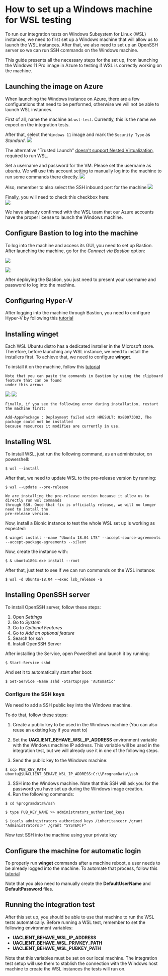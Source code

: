 # How to set up a Windows machine for WSL testing

To run our integration tests on Windows Subsystem for Linux (WSL) instances, we need to first set up
a Windows machine that will allow us to launch the WSL instances. After that, we also need to set up
an OpenSSH server so we can run SSH commands on the Windows machine.

This guide presents all the necessary steps for the set up, from launching the Windows 11 Pro
image in Azure to testing if WSL is correctly working on the machine.

## Launching the image on Azure

When launching the Windows instance on Azure, there are a few configurations that need to be performed,
otherwise we will not be able to launch WSL instances.

First of all, name the machine as `wsl-test`. Currently, this is the name we expect on the
integration tests.

After that, select the `Windows 11` image and mark the `Security Type` as *Standard*.
![](windows-security-type.png)

The alternative "Trusted Launch" [doesn't support Nested Virtualization](https://learn.microsoft.com/en-us/azure/virtual-machines/trusted-launch#unsupported-features),
required to run WSL.

Set a username and password for the VM. Please set the username as *ubuntu*. 
We will use this account setting to manually log into the machine to run some commands there directly.
![](windows-ssh-setup.png)

Also, remember to also select the SSH inbound port for the machine
![](windows-setup-port.png)

Finally, you will need to check this checkbox here:  
![](windows-license-check.png)

We have already confirmed with the WSL team that our Azure accounts have the proper license to
launch the Windows machine.


## Configure Bastion to log into the machine

To log into the machine and access its GUI, you need to set up Bastion.
After launching the machine, go for the *Connect via Bastion* option:

![](windows-bastion.png)

![](windows-deploy-bastion.png)

After deploying the Bastion, you just need to present your username and password to log into the
machine.

## Configuring Hyper-V

After logging into the machine through Bastion, you need to configure Hyper-V by following
this [tutorial](https://learn.microsoft.com/en-us/azure/lab-services/how-to-enable-nested-virtualization-template-vm-using-script?tabs=powershell)

## Installing winget

Each WSL Ubuntu distro has a dedicated installer in the Microsoft store. Therefore, before launching
any WSL instance, we need to install the installers first. To achieve that, we need to configure
**winget**.

To install it on the machine, follow this [tutorial](https://winget.pro/winget-install-powershell/)

```
Note that you can paste the commands in Bastion by using the clipboard feature that can be found
under this arrow:
```

![](windows-bastion-clipboard.png) ![](windows-bastion-clipboard-paste.png)

```
Finally, if you see the following error during installation, restart the machine first:

Add-AppxPackage : Deployment failed with HRESULT: 0x80073D02, The package could not be installed
because resources it modifies are currently in use. 
```

## Installing WSL

To install WSL, just run the following command, as an administrator, on powershell:

```console
$ wsl --install
```

After that, we need to update WSL to the pre-release version by running:

```console
$ wsl --update --pre-release
```


```{note}
We are installing the pre-release version because it allow us to directly run wsl commands
through SSH. Once that fix is officially release, we will no longer need to install the
pre-release version.
```

Now, install a Bionic instance to test the whole WSL set up is working as expected:

```console
$ winget install --name "Ubuntu 18.04 LTS" --accept-source-agreements --accept-package-agreements --silent
```

Now, create the instance with:

```console
$ & ubuntu1804.exe install --root
```

After that, just test to see if we can run commands on the WSL instance:

```console
$ wsl -d Ubuntu-18.04 --exec lsb_release -a
```

## Installing OpenSSH server

To install OpenSSH server, follow these steps:

1) Open *Settings*
2) Go to *System*
3) Go to *Optional Features*
4) Go to *Add an optional feature*
5) Search for *ssh*
6) Install OpenSSH Server

After installing the Service, open PowerShell and launch it by running:

```console
$ Start-Service sshd
```

And set it to automatically start after boot:

```console
$ Set-Service -Name sshd -StartupType 'Automatic'
```

### Configure the SSH keys

We need to add a SSH public key into the Windows machine.

To do that, follow these steps:

1) Create a public key to be used in the Windows machine (You can also reuse an existing key if you want to)

2) Set the **UACLIENT_BEHAVE_WSL_IP_ADDRESS** environment variable with the Windows machine IP address. 
This variable will be used in the integration test, but we will already use it in one of the
following steps.

2) Send the public key to the Windows machine:

```console
$ scp PUB_KEY_PATH ubuntu@$UACLIENT_BEHAVE_WSL_IP_ADDRESS:C:\\ProgramData\\ssh
```

3) SSH into the Windows machine. Note that this SSH will ask you for the password you have set up during the Windows image creation.
4) Run the following commands:

```console
$ cd %programdata%/ssh
```

```console
$ type PUB_KEY_NAME >> administrators_authorized_keys
```

```console
$ icacls administrators_authorized_keys /inheritance:r /grant "Administrators:F" /grant "SYSTEM:F"
```

Now test SSH into the machine using your private key

## Configure the machine for automatic login

To properly run **winget** commands after a machine reboot, a user
needs to be already logged into the machine. To automate that process,
follow this [tutorial](https://learn.microsoft.com/en-us/troubleshoot/windows-server/user-profiles-and-logon/turn-on-automatic-logon#use-registry-editor-to-turn-on-automatic-logon)

Note that you also need to manually create the **DefaultUserName** and **DefaultPassword** files.

## Running the integration test

After this set up, you should be able to use that machine to run the WSL tests automatically.
Before running a WSL test, remember to set the following environment variables:

* **UACLIENT_BEHAVE_WSL_IP_ADDRESS**
* **UACLIENT_BEHAVE_WSL_PRIVKEY_PATH**
* **UACLIENT_BEHAVE_WSL_PUBKEY_PATH**

Note that this variables must be set on our local machine. The integration test setup will use them
to stablish the connection with the Windows host machine to create the WSL instances the tests will
run on.

